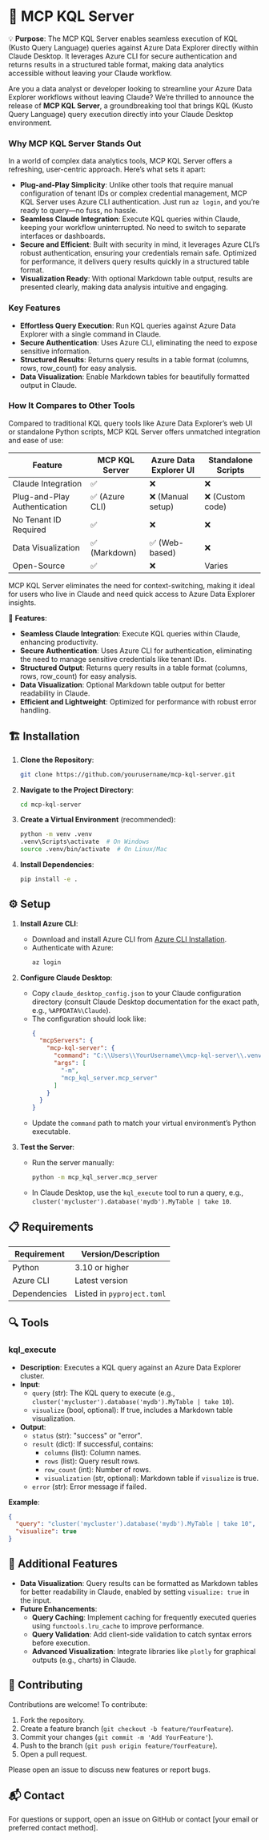 # 🚀 MCP KQL Server

💡 **Purpose**: The MCP KQL Server enables seamless execution of KQL (Kusto Query Language) queries against Azure Data Explorer directly within Claude Desktop. It leverages Azure CLI for secure authentication and returns results in a structured table format, making data analytics accessible without leaving your Claude workflow.

Are you a data analyst or developer looking to streamline your Azure Data Explorer workflows without leaving Claude? We’re thrilled to announce the release of **MCP KQL Server**, a groundbreaking tool that brings KQL (Kusto Query Language) query execution directly into your Claude Desktop environment.

### Why MCP KQL Server Stands Out

In a world of complex data analytics tools, MCP KQL Server offers a refreshing, user-centric approach. Here’s what sets it apart:

- **Plug-and-Play Simplicity**: Unlike other tools that require manual configuration of tenant IDs or complex credential management, MCP KQL Server uses Azure CLI authentication. Just run `az login`, and you’re ready to query—no fuss, no hassle.
- **Seamless Claude Integration**: Execute KQL queries within Claude, keeping your workflow uninterrupted. No need to switch to separate interfaces or dashboards.
- **Secure and Efficient**: Built with security in mind, it leverages Azure CLI’s robust authentication, ensuring your credentials remain safe. Optimized for performance, it delivers query results quickly in a structured table format.
- **Visualization Ready**: With optional Markdown table output, results are presented clearly, making data analysis intuitive and engaging.

### Key Features

- **Effortless Query Execution**: Run KQL queries against Azure Data Explorer with a single command in Claude.
- **Secure Authentication**: Uses Azure CLI, eliminating the need to expose sensitive information.
- **Structured Results**: Returns query results in a table format (columns, rows, row_count) for easy analysis.
- **Data Visualization**: Enable Markdown tables for beautifully formatted output in Claude.

### How It Compares to Other Tools

Compared to traditional KQL query tools like Azure Data Explorer’s web UI or standalone Python scripts, MCP KQL Server offers unmatched integration and ease of use:

| Feature                     | MCP KQL Server | Azure Data Explorer UI | Standalone Scripts |
|-----------------------------|----------------|------------------------|--------------------|
| Claude Integration          | ✅             | ❌                     | ❌                 |
| Plug-and-Play Authentication| ✅ (Azure CLI) | ❌ (Manual setup)      | ❌ (Custom code)   |
| No Tenant ID Required       | ✅             | ❌                     | ❌                 |
| Data Visualization          | ✅ (Markdown)  | ✅ (Web-based)         | ❌                 |
| Open-Source                 | ✅             | ❌                     | Varies            |

MCP KQL Server eliminates the need for context-switching, making it ideal for users who live in Claude and need quick access to Azure Data Explorer insights.


🔧 **Features**:
- **Seamless Claude Integration**: Execute KQL queries within Claude, enhancing productivity.
- **Secure Authentication**: Uses Azure CLI for authentication, eliminating the need to manage sensitive credentials like tenant IDs.
- **Structured Output**: Returns query results in a table format (columns, rows, row_count) for easy analysis.
- **Data Visualization**: Optional Markdown table output for better readability in Claude.
- **Efficient and Lightweight**: Optimized for performance with robust error handling.

## 🏗️ Installation

1. **Clone the Repository**:
   ```bash
   git clone https://github.com/yourusername/mcp-kql-server.git
   ```

2. **Navigate to the Project Directory**:
   ```bash
   cd mcp-kql-server
   ```

3. **Create a Virtual Environment** (recommended):
   ```bash
   python -m venv .venv
   .venv\Scripts\activate  # On Windows
   source .venv/bin/activate  # On Linux/Mac
   ```

4. **Install Dependencies**:
   ```bash
   pip install -e .
   ```

## ⚙️ Setup

1. **Install Azure CLI**:
   - Download and install Azure CLI from [Azure CLI Installation](https://docs.microsoft.com/en-us/cli/azure/install-azure-cli).
   - Authenticate with Azure:
     ```bash
     az login
     ```

2. **Configure Claude Desktop**:
   - Copy `claude_desktop_config.json` to your Claude configuration directory (consult Claude Desktop documentation for the exact path, e.g., `%APPDATA%\Claude`).
   - The configuration should look like:
     ```json
     {
       "mcpServers": {
         "mcp-kql-server": {
           "command": "C:\\Users\\YourUsername\\mcp-kql-server\\.venv\\Scripts\\python.exe",
           "args": [
             "-m",
             "mcp_kql_server.mcp_server"
           ]
         }
       }
     }
     ```
   - Update the `command` path to match your virtual environment’s Python executable.

3. **Test the Server**:
   - Run the server manually:
     ```bash
     python -m mcp_kql_server.mcp_server
     ```
   - In Claude Desktop, use the `kql_execute` tool to run a query, e.g., `cluster('mycluster').database('mydb').MyTable | take 10`.

## 📋 Requirements

| Requirement         | Version/Description                     |
|---------------------|-----------------------------------------|
| Python              | 3.10 or higher                         |
| Azure CLI           | Latest version                         |
| Dependencies        | Listed in `pyproject.toml`             |

## 🔍 Tools

### kql_execute
- **Description**: Executes a KQL query against an Azure Data Explorer cluster.
- **Input**:
  - `query` (str): The KQL query to execute (e.g., `cluster('mycluster').database('mydb').MyTable | take 10`).
  - `visualize` (bool, optional): If true, includes a Markdown table visualization.
- **Output**:
  - `status` (str): "success" or "error".
  - `result` (dict): If successful, contains:
    - `columns` (list): Column names.
    - `rows` (list): Query result rows.
    - `row_count` (int): Number of rows.
    - `visualization` (str, optional): Markdown table if `visualize` is true.
  - `error` (str): Error message if failed.

**Example**:
```json
{
  "query": "cluster('mycluster').database('mydb').MyTable | take 10",
  "visualize": true
}
```

## 🌟 Additional Features

- **Data Visualization**: Query results can be formatted as Markdown tables for better readability in Claude, enabled by setting `visualize: true` in the input.
- **Future Enhancements**:
  - **Query Caching**: Implement caching for frequently executed queries using `functools.lru_cache` to improve performance.
  - **Query Validation**: Add client-side validation to catch syntax errors before execution.
  - **Advanced Visualization**: Integrate libraries like `plotly` for graphical outputs (e.g., charts) in Claude.

## 🤝 Contributing

Contributions are welcome! To contribute:
1. Fork the repository.
2. Create a feature branch (`git checkout -b feature/YourFeature`).
3. Commit your changes (`git commit -m 'Add YourFeature'`).
4. Push to the branch (`git push origin feature/YourFeature`).
5. Open a pull request.

Please open an issue to discuss new features or report bugs.

## 📬 Contact

For questions or support, open an issue on GitHub or contact [your email or preferred contact method].
